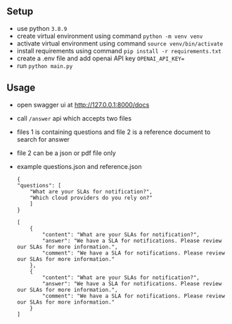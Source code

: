 ## Setup
- use python ```3.8.9```
- create virtual environment using command ```python -m venv venv```
- activate virtual environment using command ```source venv/bin/activate```
- install requirements using command ```pip install -r requirements.txt```
- create a .env file and add openai API key ```OPENAI_API_KEY=```
- run ```python main.py```

## Usage
- open swagger ui at http://127.0.0.1:8000/docs
- call ```/answer``` api which accepts two files
- files 1 is containing questions and file 2 is a reference document to search for answer
- file 2 can be a json or pdf file only
- example questions.json and reference.json
    ```
    {
    "questions": [
        "What are your SLAs for notification?",
        "Which cloud providers do you rely on?"
        ]
    }
    ```

    ```
    [
        {
            "content": "What are your SLAs for notification?",
            "answer": "We have a SLA for notifications. Please review our SLAs for more information.",
            "comment": "We have a SLA for notifications. Please review our SLAs for more information."
        },
        {
            "content": "What are your SLAs for notification?",
            "answer": "We have a SLA for notifications. Please review our SLAs for more information.",
            "comment": "We have a SLA for notifications. Please review our SLAs for more information."
        }
    ]
    ```